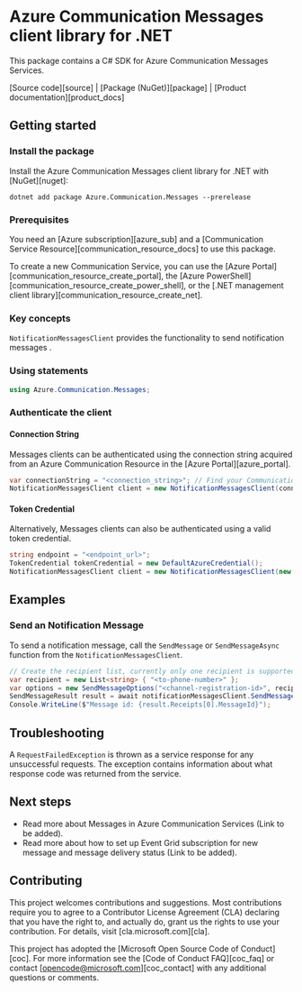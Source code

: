 # Azure Communication Messages client library for .NET

This package contains a C# SDK for Azure Communication Messages Services.

[Source code][source] | [Package (NuGet)][package] | [Product documentation][product_docs]


## Getting started

### Install the package
Install the Azure Communication Messages client library for .NET with [NuGet][nuget]:

```dotnetcli
dotnet add package Azure.Communication.Messages --prerelease
``` 

### Prerequisites
You need an [Azure subscription][azure_sub] and a [Communication Service Resource][communication_resource_docs] to use this package.

To create a new Communication Service, you can use the [Azure Portal][communication_resource_create_portal], the [Azure PowerShell][communication_resource_create_power_shell], or the [.NET management client library][communication_resource_create_net].

### Key concepts
`NotificationMessagesClient` provides the functionality to send notification messages .

### Using statements
```C#
using Azure.Communication.Messages;
```

### Authenticate the client
#### Connection String
Messages clients can be authenticated using the connection string acquired from an Azure Communication Resource in the [Azure Portal][azure_portal].

```C#
var connectionString = "<connection_string>"; // Find your Communication Services resource in the Azure portal
NotificationMessagesClient client = new NotificationMessagesClient(connectionString);
```

#### Token Credential

Alternatively, Messages clients can also be authenticated using a valid token credential. 

```C#
string endpoint = "<endpoint_url>";
TokenCredential tokenCredential = new DefaultAzureCredential();
NotificationMessagesClient client = new NotificationMessagesClient(new Uri(endpoint), tokenCredential);
```


## Examples
### Send an Notification Message
To send a notification message, call the `SendMessage` or `SendMessageAsync` function from the `NotificationMessagesClient`.
```C#
// Create the recipient list, currently only one recipient is supported 
var recipient = new List<string> { "<to-phone-number>" };
var options = new SendMessageOptions("<channel-registration-id>", recipient, "Come on everyone, let's go for lunch together.");
SendMessageResult result = await notificationMessagesClient.SendMessageAsync(options);
Console.WriteLine($"Message id: {result.Receipts[0].MessageId}");
```

## Troubleshooting
A `RequestFailedException` is thrown as a service response for any unsuccessful requests. The exception contains information about what response code was returned from the service.

## Next steps
- Read more about Messages in Azure Communication Services (Link to be added).
- Read more about how to set up Event Grid subscription for new message and message delivery status (Link to be added).


## Contributing
This project welcomes contributions and suggestions. Most contributions require you to agree to a Contributor License Agreement (CLA) declaring that you have the right to, and actually do, grant us the rights to use your contribution. For details, visit [cla.microsoft.com][cla].

This project has adopted the [Microsoft Open Source Code of Conduct][coc]. For more information see the [Code of Conduct FAQ][coc_faq] or contact [opencode@microsoft.com][coc_contact] with any additional questions or comments.


